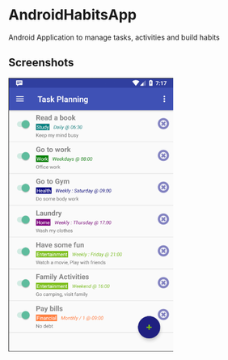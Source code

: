 # AndroidHabitsApp
Android Application to manage tasks, activities and build habits

## Screenshots

![](playstore/screenshot01.png)


